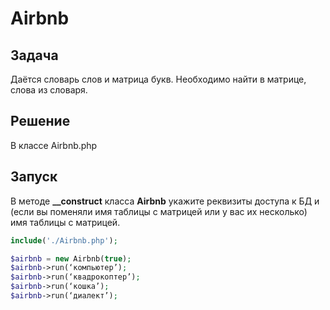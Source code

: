 # Airbnb

## Задача
Даётся словарь слов и матрица букв. Необходимо найти в матрице, слова из словаря.

## Решение
В классе Airbnb.php

## Запуск
В методе **__construct** класса **Airbnb** укажите реквизиты доступа к БД и (если вы поменяли имя таблицы с матрицей или у вас их несколько) имя таблицы с матрицей.

```php
include('./Airbnb.php');

$airbnb = new Airbnb(true);
$airbnb->run(‘компьютер’);
$airbnb->run(‘квадрокоптер’);
$airbnb->run(‘кошка’);
$airbnb->run(‘диалект’);
```
